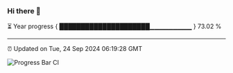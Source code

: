 ### Hi there 👋

⏳ Year progress { █████████████████████▁▁▁▁▁▁▁▁▁ } 73.02 %

---

⏰ Updated on Tue, 24 Sep 2024 06:19:28 GMT

![Progress Bar CI](https://github.com/liununu/liununu/workflows/Progress%20Bar%20CI/badge.svg)
